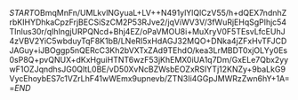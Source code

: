 $START$OBmqMnFn/UMLkvlNGyuaL+LV++N491ylYlQlCzV55/h+dQEX7ndnhZrbKIHYDhkaCpzFrjBECSiSzCM2P53RJve2/jqViWV3V/3fWuRjEHqSgPlhjc54TInlus30r/qIhIngjURPQNcd+Bhj4EZ/oPaVMOU8i+MuXryV0F5TEsvLfcEUhJ4zVBV2YiC5wbduyTqF8K1bB/LNeRI5xHdAGJ32MQO+DNka4jZFxHvTFJCDJAGuy+iJBOggp5nQERcC3Kh2bVXTxZAd9TEhdO/kea3LrMBDT0xjOLYy0Es0sP8Q+pvQNUX+dKxHguiHTNT6wzF53jKhEMX0iUA1q7Dm/GxELe7Qbx2yywF1OZJqndhsJG0QltL0BE/vD50XvNcBZWsbEOZxRSIYTj12KNZy+9baLkG9VycEhoybES7c1VZrLhF41wWEmx9upnevb/ZTN3Ii4GGpJMWRzZwn6hY+1A==$END$